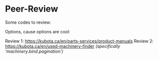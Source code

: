 # Peer-Review
Some codes to review:

Options, cause options are cool:

Review 1: https://kubota.ca/en/parts-services/product-manuals
Review 2: https://kubota.ca/en/used-machinery-finder *(specifically 'machinery.bind.pagination')*

